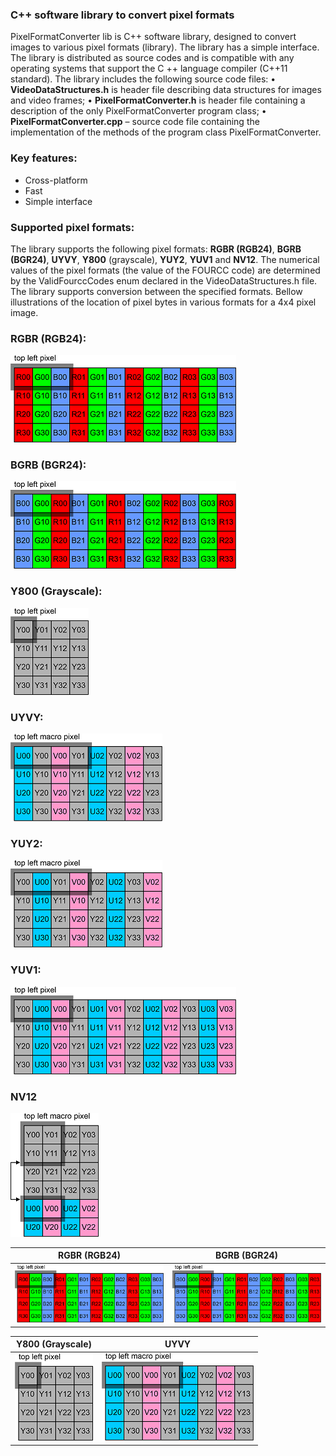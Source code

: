 ### C++ software library to convert pixel formats

PixelFormatConverter lib is C++ software library, designed to convert images to various pixel formats (library). The library has a simple interface. The library is distributed as source codes and is compatible with any operating systems that support the C ++ language compiler (C++11 standard). The library includes the following source code files:
•	**VideoDataStructures.h** is header file describing data structures for images and video frames;
•	**PixelFormatConverter.h** is header file containing a description of the only PixelFormatConverter program class;
•	**PixelFormatConverter.cpp** – source code file containing the implementation of the methods of the program class PixelFormatConverter.

### Key features:
- Cross-platform
- Fast
- Simple interface

### Supported pixel formats:

The library supports the following pixel formats: **RGBR (RGB24)**, **BGRB (BGR24)**, **UYVY**, **Y800** (grayscale), **YUY2**, **YUV1** and **NV12**. The numerical values of the pixel formats (the value of the FOURCC code) are determined by the ValidFourccCodes enum declared in the VideoDataStructures.h file. The library supports conversion between the specified formats. Bellow illustrations of the location of pixel bytes in various formats for a 4x4 pixel image.

### RGBR (RGB24):
![](https://github.com/Zaplatnikov/PixelFormatConverter/blob/master/Docs/Source%20images/RGBR%20(RGB24)%20Pixel%20Format%2025%25.png)

### BGRB (BGR24):
![](https://github.com/Zaplatnikov/PixelFormatConverter/blob/master/Docs/Source%20images/BGRB%20(BGR24)%20Pixel%20Format%2025%25.png)

### Y800 (Grayscale):
![](https://github.com/Zaplatnikov/PixelFormatConverter/blob/master/Docs/Source%20images/Y800%20Pixel%20Format%2025%25.png)

### UYVY:
![](https://github.com/Zaplatnikov/PixelFormatConverter/blob/master/Docs/Source%20images/UYVY%20Pixel%20Format%2025%25.png)

### YUY2:
![](https://github.com/Zaplatnikov/PixelFormatConverter/blob/master/Docs/Source%20images/YUY2%20Pixel%20Format%2025%25.png)

### YUV1:
![](https://github.com/Zaplatnikov/PixelFormatConverter/blob/master/Docs/Source%20images/YUV1%20Pixel%20Format%2025%25.png)

### NV12
![](https://github.com/Zaplatnikov/PixelFormatConverter/blob/master/Docs/Source%20images/NV12%20Pixel%20Format%2025%25.png)

| RGBR (RGB24)             |  BGRB (BGR24) |
:-------------------------:|:-------------------------:
![](https://github.com/Zaplatnikov/PixelFormatConverter/blob/master/Docs/Source%20images/RGBR%20(RGB24)%20Pixel%20Format%2025%25.png) | ![](https://github.com/Zaplatnikov/PixelFormatConverter/blob/master/Docs/Source%20images/BGRB%20(BGR24)%20Pixel%20Format%2025%25.png)

| Y800 (Grayscale)         |  UYVY |
:-------------------------:|:-------------------------:
![](https://github.com/Zaplatnikov/PixelFormatConverter/blob/master/Docs/Source%20images/Y800%20Pixel%20Format%2025%25.png) | ![](https://github.com/Zaplatnikov/PixelFormatConverter/blob/master/Docs/Source%20images/UYVY%20Pixel%20Format%2025%25.png)




